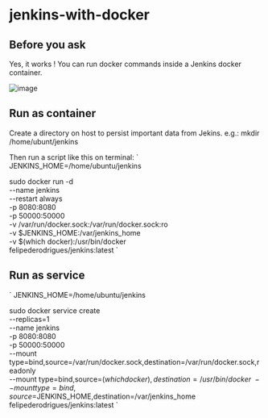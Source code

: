 # jenkins-with-docker

## Before you ask

Yes, it works !
You can run docker commands inside a Jenkins docker container.

![image](https://user-images.githubusercontent.com/7635127/58577459-e25dbd00-821c-11e9-819b-069a3896ff21.png)

## Run as container

Create a directory on host to persist important data from Jekins.
e.g.:
mkdir /home/ubunt/jenkins

Then run a script like this on terminal:
`
JENKINS_HOME=/home/ubuntu/jenkins

sudo docker run -d \
--name jenkins \
--restart always \
-p 8080:8080 \
-p 50000:50000 \
-v /var/run/docker.sock:/var/run/docker.sock:ro \
-v $JENKINS_HOME:/var/jenkins_home \
-v $(which docker):/usr/bin/docker \
felipederodrigues/jenkins:latest
` 

## Run as service

`
JENKINS_HOME=/home/ubuntu/jenkins

sudo docker service create \
--replicas=1 \
--name jenkins \
-p 8080:8080 \
-p 50000:50000 \
--mount type=bind,source=/var/run/docker.sock,destination=/var/run/docker.sock,readonly \
--mount type=bind,source=$(which docker),destination=/usr/bin/docker \
--mount type=bind,source=$JENKINS_HOME,destination=/var/jenkins_home \
felipederodrigues/jenkins:latest
`

